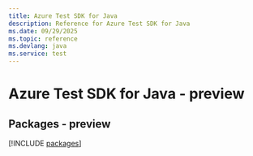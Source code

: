 ```yaml
---
title: Azure Test SDK for Java
description: Reference for Azure Test SDK for Java
ms.date: 09/29/2025
ms.topic: reference
ms.devlang: java
ms.service: test
---
```

# Azure Test SDK for Java - preview
## Packages - preview
[!INCLUDE [packages](test-index.md)]